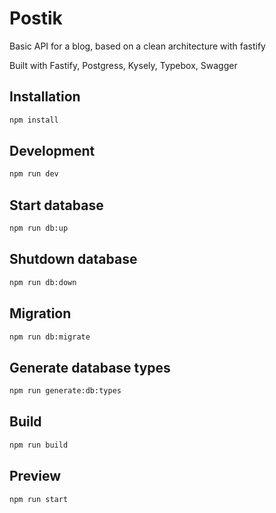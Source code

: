 # Postik

Basic API for a blog, based on a clean architecture with fastify

Built with Fastify, Postgress, Kysely, Typebox, Swagger

## Installation
```sh
npm install
```

## Development
```sh
npm run dev
```

## Start database
```sh
npm run db:up
```

## Shutdown database
```sh
npm run db:down
```

## Migration
```sh
npm run db:migrate
```

## Generate database types
```sh
npm run generate:db:types
```

## Build
```sh
npm run build
```

## Preview
```sh
npm run start
```
